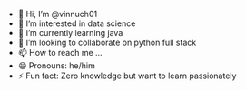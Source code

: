- 👋 Hi, I’m @vinnuch01
- 👀 I’m interested in data science
- 🌱 I’m currently learning java
- 💞️ I’m looking to collaborate on python full stack
- 📫 How to reach me ...
- 😄 Pronouns: he/him
- ⚡ Fun fact: Zero knowledge but want to learn passionately 

<!---
vinnuch01/vinnuch01 is a ✨ special ✨ repository because its `README.md` (this file) appears on your GitHub profile.
You can click the Preview link to take a look at your changes.
--->
